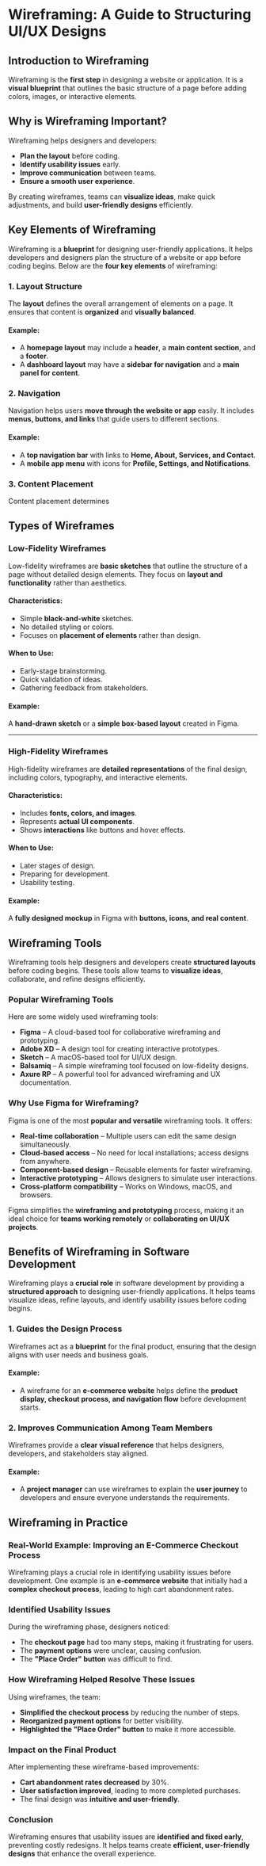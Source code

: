 # Wireframing: A Guide to Structuring UI/UX Designs

## Introduction to Wireframing
Wireframing is the **first step** in designing a website or application. It is a **visual blueprint** that outlines the basic structure of a page before adding colors, images, or interactive elements.  

## Why is Wireframing Important?
Wireframing helps designers and developers:
- **Plan the layout** before coding.
- **Identify usability issues** early.
- **Improve communication** between teams.
- **Ensure a smooth user experience**.

By creating wireframes, teams can **visualize ideas**, make quick adjustments, and build **user-friendly designs** efficiently.

## Key Elements of Wireframing

Wireframing is a **blueprint** for designing user-friendly applications. It helps developers and designers plan the structure of a website or app before coding begins. Below are the **four key elements** of wireframing:

### 1. Layout Structure
The **layout** defines the overall arrangement of elements on a page. It ensures that content is **organized** and **visually balanced**.

#### Example:
- A **homepage layout** may include a **header**, a **main content section**, and a **footer**.
- A **dashboard layout** may have a **sidebar for navigation** and a **main panel for content**.

### 2. Navigation
Navigation helps users **move through the website or app** easily. It includes **menus, buttons, and links** that guide users to different sections.

#### Example:
- A **top navigation bar** with links to **Home, About, Services, and Contact**.
- A **mobile app menu** with icons for **Profile, Settings, and Notifications**.

### 3. Content Placement
Content placement determines

## Types of Wireframes

### Low-Fidelity Wireframes
Low-fidelity wireframes are **basic sketches** that outline the structure of a page without detailed design elements. They focus on **layout and functionality** rather than aesthetics.

#### **Characteristics:**
- Simple **black-and-white** sketches.
- No detailed styling or colors.
- Focuses on **placement of elements** rather than design.

#### **When to Use:**
- Early-stage brainstorming.
- Quick validation of ideas.
- Gathering feedback from stakeholders.

#### **Example:**
A **hand-drawn sketch** or a **simple box-based layout** created in Figma.

---

### High-Fidelity Wireframes
High-fidelity wireframes are **detailed representations** of the final design, including colors, typography, and interactive elements.

#### **Characteristics:**
- Includes **fonts, colors, and images**.
- Represents **actual UI components**.
- Shows **interactions** like buttons and hover effects.

#### **When to Use:**
- Later stages of design.
- Preparing for development.
- Usability testing.

#### **Example:**
A **fully designed mockup** in Figma with **buttons, icons, and real content**.

## Wireframing Tools

Wireframing tools help designers and developers create **structured layouts** before coding begins. These tools allow teams to **visualize ideas**, collaborate, and refine designs efficiently.

### Popular Wireframing Tools
Here are some widely used wireframing tools:
- **Figma** – A cloud-based tool for collaborative wireframing and prototyping.
- **Adobe XD** – A design tool for creating interactive prototypes.
- **Sketch** – A macOS-based tool for UI/UX design.
- **Balsamiq** – A simple wireframing tool focused on low-fidelity designs.
- **Axure RP** – A powerful tool for advanced wireframing and UX documentation.

### Why Use Figma for Wireframing?
Figma is one of the most **popular and versatile** wireframing tools. It offers:
- **Real-time collaboration** – Multiple users can edit the same design simultaneously.
- **Cloud-based access** – No need for local installations; access designs from anywhere.
- **Component-based design** – Reusable elements for faster wireframing.
- **Interactive prototyping** – Allows designers to simulate user interactions.
- **Cross-platform compatibility** – Works on Windows, macOS, and browsers.

Figma simplifies the **wireframing and prototyping** process, making it an ideal choice for **teams working remotely** or **collaborating on UI/UX projects**.

## Benefits of Wireframing in Software Development

Wireframing plays a **crucial role** in software development by providing a **structured approach** to designing user-friendly applications. It helps teams visualize ideas, refine layouts, and identify usability issues before coding begins.

### 1. Guides the Design Process
Wireframes act as a **blueprint** for the final product, ensuring that the design aligns with user needs and business goals.

#### Example:
- A wireframe for an **e-commerce website** helps define the **product display, checkout process, and navigation flow** before development starts.

### 2. Improves Communication Among Team Members
Wireframes provide a **clear visual reference** that helps designers, developers, and stakeholders stay aligned.

#### Example:
- A **project manager** can use wireframes to explain the **user journey** to developers and ensure everyone understands the requirements.

## Wireframing in Practice

### Real-World Example: Improving an E-Commerce Checkout Process
Wireframing plays a crucial role in identifying usability issues before development. One example is an **e-commerce website** that initially had a **complex checkout process**, leading to high cart abandonment rates.

### Identified Usability Issues
During the wireframing phase, designers noticed:
- The **checkout page** had too many steps, making it frustrating for users.
- The **payment options** were unclear, causing confusion.
- The **"Place Order" button** was difficult to find.

### How Wireframing Helped Resolve These Issues
Using wireframes, the team:
- **Simplified the checkout process** by reducing the number of steps.
- **Reorganized payment options** for better visibility.
- **Highlighted the "Place Order" button** to make it more accessible.

### Impact on the Final Product
After implementing these wireframe-based improvements:
- **Cart abandonment rates decreased** by 30%.
- **User satisfaction improved**, leading to more completed purchases.
- The final design was **intuitive and user-friendly**.

### Conclusion
Wireframing ensures that usability issues are **identified and fixed early**, preventing costly redesigns. It helps teams create **efficient, user-friendly designs** that enhance the overall experience.



